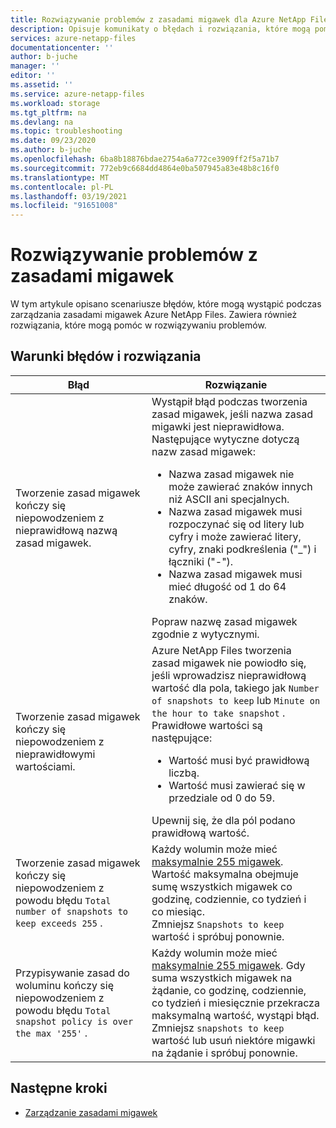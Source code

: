 ```yaml
---
title: Rozwiązywanie problemów z zasadami migawek dla Azure NetApp Files | Microsoft Docs
description: Opisuje komunikaty o błędach i rozwiązania, które mogą pomóc w rozwiązywaniu problemów z zarządzaniem zasadami migawek dla Azure NetApp Files.
services: azure-netapp-files
documentationcenter: ''
author: b-juche
manager: ''
editor: ''
ms.assetid: ''
ms.service: azure-netapp-files
ms.workload: storage
ms.tgt_pltfrm: na
ms.devlang: na
ms.topic: troubleshooting
ms.date: 09/23/2020
ms.author: b-juche
ms.openlocfilehash: 6ba8b18876bdae2754a6a772ce3909ff2f5a71b7
ms.sourcegitcommit: 772eb9c6684dd4864e0ba507945a83e48b8c16f0
ms.translationtype: MT
ms.contentlocale: pl-PL
ms.lasthandoff: 03/19/2021
ms.locfileid: "91651008"
---
```

# <a name="troubleshoot-snapshot-policies"></a>Rozwiązywanie problemów z zasadami migawek

W tym artykule opisano scenariusze błędów, które mogą wystąpić podczas zarządzania zasadami migawek Azure NetApp Files. Zawiera również rozwiązania, które mogą pomóc w rozwiązywaniu problemów.

## <a name="error-conditions-and-resolutions"></a>Warunki błędów i rozwiązania 

|     Błąd    |     Rozwiązanie    |
|-|-|
| Tworzenie zasad migawek kończy się niepowodzeniem z nieprawidłową nazwą zasad migawek. | Wystąpił błąd podczas tworzenia zasad migawek, jeśli nazwa zasad migawki jest nieprawidłowa. Następujące wytyczne dotyczą nazw zasad migawek:  <ul><li> Nazwa zasad migawek nie może zawierać znaków innych niż ASCII ani specjalnych. </li> <li> Nazwa zasad migawek musi rozpoczynać się od litery lub cyfry i może zawierać litery, cyfry, znaki podkreślenia ("_") i łączniki ("-"). </li> <li> Nazwa zasad migawek musi mieć długość od 1 do 64 znaków.  </li></ul> Popraw nazwę zasad migawek zgodnie z wytycznymi.  |
| Tworzenie zasad migawek kończy się niepowodzeniem z nieprawidłowymi wartościami. | Azure NetApp Files tworzenia zasad migawek nie powiodło się, jeśli wprowadzisz nieprawidłową wartość dla pola, takiego jak `Number of snapshots to keep` lub `Minute on the hour to take snapshot` . Prawidłowe wartości są następujące:  <ul><li>Wartość musi być prawidłową liczbą.</li> <li>Wartość musi zawierać się w przedziale od 0 do 59.</li></ul> Upewnij się, że dla pól podano prawidłową wartość. | 
| Tworzenie zasad migawek kończy się niepowodzeniem z powodu błędu `Total number of snapshots to keep exceeds 255` . | Każdy wolumin może mieć [maksymalnie 255 migawek](azure-netapp-files-resource-limits.md). Wartość maksymalna obejmuje sumę wszystkich migawek co godzinę, codziennie, co tydzień i co miesiąc. <br> Zmniejsz `Snapshots to keep` wartość i spróbuj ponownie. |
| Przypisywanie zasad do woluminu kończy się niepowodzeniem z powodu błędu `Total snapshot policy is over the max '255'` . | Każdy wolumin może mieć [maksymalnie 255 migawek](azure-netapp-files-resource-limits.md). Gdy suma wszystkich migawek na żądanie, co godzinę, codziennie, co tydzień i miesięcznie przekracza maksymalną wartość, wystąpi błąd. <br> Zmniejsz `snapshots to keep` wartość lub usuń niektóre migawki na żądanie i spróbuj ponownie. | 

## <a name="next-steps"></a>Następne kroki  

* [Zarządzanie zasadami migawek](azure-netapp-files-manage-snapshots.md#manage-snapshot-policies)
